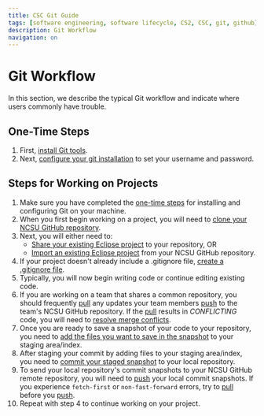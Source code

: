 ```yaml
---
title: CSC Git Guide
tags: [software engineering, software lifecycle, CS2, CSC, git, github]
description: Git Workflow
navigation: on
---
```


# Git Workflow
In this section, we describe the typical Git workflow and indicate where users commonly have trouble.

## One-Time Steps
   
   1. First, [install Git tools](git-tools).
   2. Next, [configure your git installation](git-config) to set your username and password.
   
## Steps for Working on Projects

   1. Make sure you have completed the [one-time steps](#one-time-steps) for installing and configuring Git on your machine.
   2. When you first begin working on a project, you will need to [clone your NCSU GitHub repository](git-clone).
   3. Next, you will either need to:
      * [Share your existing Eclipse project](git-share) to your repository, OR
      * [Import an existing Eclipse project](git-import) from your NCSU GitHub repository.
   4. If your project doesn't already include a .gitignore file, [create a .gitignore file](git-ignore).
   5. Typically, you will now begin writing code or continue editing existing code. 
   6. If you are working on a team that shares a common repository, you should frequently [pull](git-remote) any updates your team members [push](git-remote) to the team's NCSU GitHub repository. If the [pull](git-remote) results in *CONFLICTING* code, you will need to [resolve merge conflicts](git-merge).
   7. Once you are ready to save a snapshot of your code to your repository, you need to [add the files you want to save in the snapshot](git-staging) to your staging area/index.
   8. After staging your commit by adding files to your staging area/index, you need to [commit your staged snapshot](git-commit) to your local repository.
   9. To send your local repository's commit snapshots to your NCSU GitHub remote repository, you will need to [push](git-remote) your local commit snapshots. If you experience `fetch-first` or `non-fast-forward` errors, try to [pull](git-remote) before you [push](git-remote).
   10. Repeat with step 4 to continue working on your project.
 